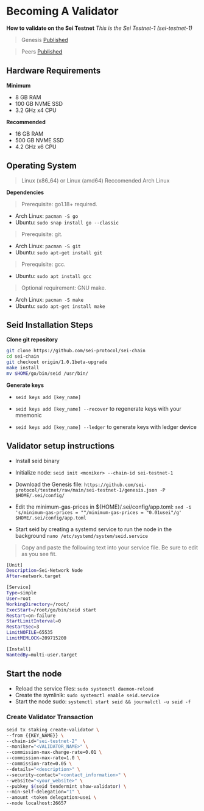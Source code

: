 # Becoming A Validator
**How to validate on the Sei Testnet**
*This is the Sei Testnet-1 (sei-testnet-1)*

> Genesis [Published](https://github.com/sei-protocol/testnet/blob/main/sei-testnet-1/genesis.json)

> Peers [Published](https://github.com/sei-protocol/testnet/blob/main/sei-testnet-1/addrbook.json)

## Hardware Requirements
**Minimum**
* 8 GB RAM
* 100 GB NVME SSD
* 3.2 GHz x4 CPU

**Recommended**
* 16 GB RAM
* 500 GB NVME SSD
* 4.2 GHz x6 CPU 

## Operating System 

> Linux (x86_64) or Linux (amd64) Reccomended Arch Linux

**Dependencies**
> Prerequisite: go1.18+ required.
* Arch Linux: `pacman -S go`
* Ubuntu: `sudo snap install go --classic`

> Prerequisite: git. 
* Arch Linux: `pacman -S git`
* Ubuntu: `sudo apt-get install git`

> Prerequisite: gcc.
* Ubuntu: `sudo apt install gcc`

> Optional requirement: GNU make. 
* Arch Linux: `pacman -S make`
* Ubuntu: `sudo apt-get install make`

## Seid Installation Steps

**Clone git repository**

```bash
git clone https://github.com/sei-protocol/sei-chain
cd sei-chain
git checkout origin/1.0.1beta-upgrade
make install
mv $HOME/go/bin/seid /usr/bin/
```
**Generate keys**

* `seid keys add [key_name]`

* `seid keys add [key_name] --recover` to regenerate keys with your mnemonic

* `seid keys add [key_name] --ledger` to generate keys with ledger device

## Validator setup instructions

* Install seid binary

* Initialize node: `seid init <moniker> --chain-id sei-testnet-1`

* Download the Genesis file: `https://github.com/sei-protocol/testnet/raw/main/sei-testnet-1/genesis.json -P $HOME/.sei/config/`
 
* Edit the minimum-gas-prices in ${HOME}/.sei/config/app.toml: `sed -i 's/minimum-gas-prices = ""/minimum-gas-prices = "0.01usei"/g' $HOME/.sei/config/app.toml`

* Start seid by creating a systemd service to run the node in the background
`nano /etc/systemd/system/seid.service`
> Copy and paste the following text into your service file. Be sure to edit as you see fit.

```bash
[Unit]
Description=Sei-Network Node
After=network.target

[Service]
Type=simple
User=root
WorkingDirectory=/root/
ExecStart=/root/go/bin/seid start
Restart=on-failure
StartLimitInterval=0
RestartSec=3
LimitNOFILE=65535
LimitMEMLOCK=209715200

[Install]
WantedBy=multi-user.target
```
## Start the node
* Reload the service files: `sudo systemctl daemon-reload` 
* Create the symlinlk: `sudo systemctl enable seid.service` 
* Start the node sudo: `systemctl start seid && journalctl -u seid -f`

### Create Validator Transaction
```bash
seid tx staking create-validator \
--from {{KEY_NAME}} \
--chain-id="sei-testnet-2"  \
--moniker="<VALIDATOR_NAME>" \
--commission-max-change-rate=0.01 \
--commission-max-rate=1.0 \
--commission-rate=0.05 \
--details="<description>" \
--security-contact="<contact_information>" \
--website="<your_website>" \
--pubkey $(seid tendermint show-validator) \
--min-self-delegation="1" \
--amount <token delegation>usei \
--node localhost:26657
```
